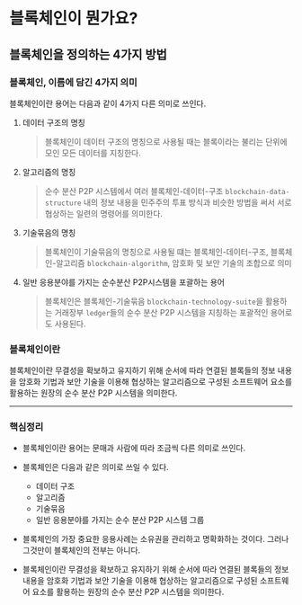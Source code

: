 # 블록체인이 뭔가요?
## 블록체인을 정의하는 4가지 방법

### 블록체인, 이름에 담긴 4가지 의미
블록체인이란 용어는 다음과 같이 4가지 다른 의미로 쓰인다.

1. 데이터 구조의 명칭
    > 블록체인이 데이터 구조의 명칭으로 사용될 때는 블록이라는 불리는 단위에 모인 모든 데이터를 지칭한다. 
    
2. 알고리즘의 명칭
    > 순수 분산 P2P 시스템에서 여러 블록체인-데이터-구조 `blockchain-data-structure` 내의 정보 내용을
    민주주의 투표 방식과 비슷한 방법을 써서 서로 협상하는 일련의 명령어를 의미한다.
3. 기술묶음의 명칭
    > 블록체인이 기술묶음의 명칭으로 사용될 떄는 블록체인-데이터-구조, 블록체인-알고리즘 `blockchain-algorithm`,
    암호화 및 보안 기술의 조합으로 의미 
4. 일반 응용분야를 가지는 순수분산 P2P시스템을 포괄하는 용어
    > 블록체인은 블록체인-기술묶음 `blockchain-technology-suite`을 활용하는 거래장부 `ledger`들의 순수 분산 P2P 시스템을
    지칭하는 포괄적인 용어로도 사용된다.
    
### 블록체인이란
블록체인이란 무결성을 확보하고 유지하기 위해 순서에 따라 연결된 블록들의
정보 내용을 암호화 기법과 보안 기술을 이용해 협상하는 알고리즘으로 구성된 소프트웨어 요소를 활용하는
원장의 순수 분산 P2P 시스템을 의미한다.

---
### 핵심정리
- 블록체인이란 용어는 문매과 사람에 따라 조금씩 다른 의미로 쓰인다.

- 블록체인은 다음과 같은 의미로 쓰일 수 있다.
    - 데이터 구조
    - 알고리즘
    - 기술묶음
    - 일반 응용분야를 가지는 순수 분산 P2P 시스템 그룹

- 블록체인의 가장 중요한 응용사례는 소유권을 관리하고 명확화하는 것이다. 그러나 그것만이 블록체인의 전부는 아니다.

- 블록체인이란 무결성을 확보하고 유지하기 위해 순서에 따라 연결된 블록들의
  정보 내용을 암호화 기법과 보안 기술을 이용해 협상하는 알고리즘으로 구성된 소프트웨어 요소를 활용하는
  원장의 순수 분산 P2P 시스템을 의미한다.

